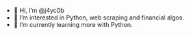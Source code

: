 - 👋 Hi, I’m @j4yc0b
- 👀 I’m interested in Python, web scraping and financial algos.
- 🌱 I’m currently learning more with Python.

